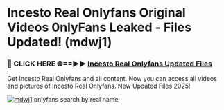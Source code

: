 # Incesto Real Onlyfans Original Videos 0nlyFans Leaked - Files Updated! (mdwj1)

<h3>🔴 CLICK HERE 🌐==►► <a href="https://tinyurl.com/4seja8ks" rel="nofollow">Incesto Real Onlyfans Updated Files</a></h3>

Get Incesto Real Onlyfans and all content. Now you can access all videos and pictures of Incesto Real Onlyfans. New Updated Files 2025!

[![mdwj1](https://i.imgur.com/EWjZXRe.gif)](https://tinyurl.com/4seja8ks)
onlyfans search by real name